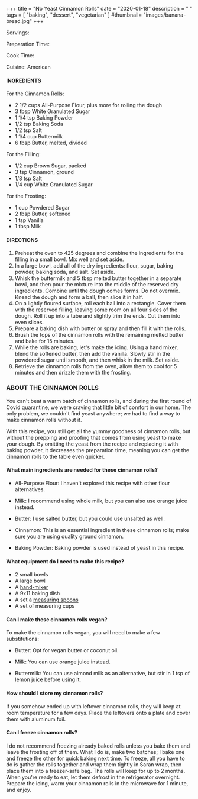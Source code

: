 +++
title = "No Yeast Cinnamon Rolls"
date = "2020-01-18"
description = "    "
tags = [
    "baking",
    "dessert",
    "vegetarian"
]
#thumbnail= "images/banana-bread.jpg"
+++

Servings:  <!--more-->

Preparation Time: 

Cook Time: 

Cuisine: American

#### INGREDIENTS

For the Cinnamon Rolls: 

* 2 1/2 cups All-Purpose Flour, plus more for rolling the dough
* 3 tbsp White Granulated Sugar
* 1 1/4 tsp Baking Powder 
* 1/2 tsp Baking Soda 
* 1/2 tsp Salt
* 1 1/4 cup Buttermilk 
* 6 tbsp Butter, melted, divided

For the Filling:

* 1/2 cup Brown Sugar, packed
* 3 tsp Cinnamon, ground
* 1/8 tsp Salt
* 1/4 cup White Granulated Sugar

For the Frosting:

* 1 cup Powdered Sugar 
* 2 tbsp Butter, softened
* 1 tsp Vanilla
* 1 tbsp Milk 

#### DIRECTIONS 

1. Preheat the oven to 425 degrees and combine the ingredients for the filling in a small bowl. Mix well and set aside. 
2. In a large bowl, add all of the dry ingredients: flour, sugar, baking powder, baking soda, and salt. Set aside. 
3. Whisk the buttermilk and 5 tbsp melted butter together in a separate bowl, and then pour the mixture into the middle of the reserved dry ingredients. Combine until the dough comes forms. Do not overmix. Knead the dough and form a ball, then slice it in half.
4. On a lightly floured surface, roll each ball into a rectangle. Cover them with the reserved filling, leaving some room on all four sides of the dough. Roll it up into a tube and slightly trim the ends. Cut them into even slices. 
5. Prepare a baking dish with butter or spray and then fill it with the rolls. 
6. Brush the tops of the cinnamon rolls with the remaining melted butter and bake for 15 minutes. 
7. While the rolls are baking, let's make the icing. Using a hand mixer, blend the softened butter, then add the vanilla. Slowly stir in the powdered sugar until smooth, and then whisk in the milk. Set aside. 
8.  Retrieve the cinnamon rolls from the oven, allow them to cool for 5 minutes and then drizzle them with the frosting.


### ABOUT THE CINNAMON ROLLS 

You can't beat a warm batch of cinnamon rolls, and during the first round of Covid quarantine, we were craving that little bit of comfort in our home. The only problem, we couldn't find yeast anywhere; we had to find a way to make cinnamon rolls without it. 

With this recipe, you still get all the yummy goodness of cinnamon rolls, but without the prepping and proofing that comes from using yeast to make your dough. By omitting the yeast from the recipe and replacing it with baking powder, it decreases the preparation time, meaning you can get the cinnamon rolls to the table even quicker. 

#### What main ingredients are needed for these cinnamon rolls?

* All-Purpose Flour: I haven't explored this recipe with other flour alternatives.

* Milk: I recommend using whole milk, but you can also use orange juice instead.  

* Butter: I use salted butter, but you could use unsalted as well. 

* Cinnamon: This is an essential ingredient in these cinnamon rolls; make sure you are using quality ground cinnamon. 

* Baking Powder: Baking powder is used instead of yeast in this recipe. 


#### What equipment do I need to make this recipe?

* 2 small bowls
* A large bowl
* A [hand-mixer](https://amzn.to/2OXaeEn) 
* A 9x11 baking dish
* A set a [measuring spoons](https://amzn.to/3qIy2cl)
* A set of measuring cups 

#### Can I make these cinnamon rolls vegan?

To make the cinnamon rolls vegan, you will need to make a few substitutions: 

* Butter: Opt for vegan butter or coconut oil. 

* Milk: You can use orange juice instead. 

* Buttermilk: You can use almond milk as an alternative, but stir in 1 tsp of lemon juice before using it. 

#### How should I store my cinnamon rolls? 

If you somehow ended up with leftover cinnamon rolls, they will keep at room temperature for a few days. Place the leftovers onto a plate and cover them with aluminum foil. 

#### Can I freeze cinnamon rolls?

I do not recommend freezing already baked rolls unless you bake them and leave the frosting off of them. What I do is, make two batches; I bake one and freeze the other for quick baking next time. To freeze, all you have to do is gather the rolls together and wrap them tightly in Saran wrap, then place them into a freezer-safe bag. The rolls will keep for up to 2 months. When you're ready to eat, let them defrost in the refrigerator overnight. Prepare the icing, warm your cinnamon rolls in the microwave for 1 minute, and enjoy. 

